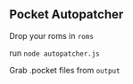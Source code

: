 ## Pocket Autopatcher

Drop your roms in `roms`

run `node autopatcher.js` 

Grab .pocket files from `output`
